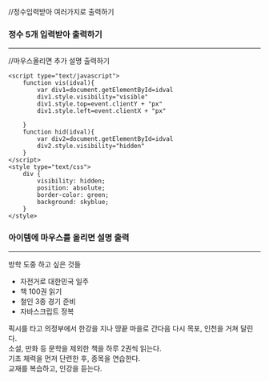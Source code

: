 //정수입력받아 여러가지로 출력하기
<!DOCTYPE html>

<html>
<head>
	<meta charset="utf-8">
	<title></title>
</head>
<body>
	<h3>정수 5개 입력받아 출력하기</h3>
	<hr>
	<script type="text/javascript">
	
	var plots = [prompt("첫번째 정수 입력"),prompt("두번쨰 정수 입력"),prompt("세번쨰 정수 입력"),prompt("네번째 정수입력"),prompt("5번쨰 정수입력")]
	var re_plots=new Array();
	for (var i=0; i<plots.length; i++) {
		re_plots[i]=plots[plots.length-1-i]
	}
	var ma=plots[0]
	ma=parseInt(ma) 
	var mi=plots[0]
	mi=parseInt(mi)
	document.write("정수 5개 입력받은 순으로 출력<br>"+plots+"<hr>")
	document.write("정수 5개 입력받아 역순으로 출력<br>"+re_plots+"<hr>")
	for (var i=0;i<25;i++){
		for (j=0;j<5;j++){
			if (ma<parseInt(plots[j])) {
				ma=parseInt(plots[j])
			}
		}
	}
	for (var i=0;i<25;i++){
		for (j=0;j<5;j++){
			if (mi>parseInt(plots[j])) {
				mi=parseInt(plots[j])
			}
		}
	}
	document.write("정수 5개 입력받아 가장 높은 수 출력<br>"+ma+"<hr>")
	document.write("정수 5개 입력받아 가장 낮은 수 출력<br>"+mi+"<hr>")
	
</script>
</body>
</html>
//마우스올리면 추가 설명 출력하기
<!DOCTYPE html>
<html>
<head>
	<meta charset="utf-8">
	
	<script type="text/javascript">
		function vis(idval){
			var div1=document.getElementById=idval
			div1.style.visibility="visible"
			div1.style.top=event.clientY + "px"
			div1.style.left=event.clientX + "px"

		}
		function hid(idval){
			var div2=document.getElementById=idval
			div2.style.visibility="hidden"
		}
	</script>
	<style type="text/css">
		div {
			visibility: hidden;
			position: absolute;
			border-color: green;
			background: skyblue;
		}
	</style>
</head>
<body>
	<h3 id=h>아이템에 마우스를 올리면 설명 출력</h3>
	<hr>
	방학 도중 하고 싶은 것들
	<br>
	<ul>
		<li id=i1 onmouseover="vis(d1)" onmouseout="hid(d1)">자전거로 대한민국 일주</li>
		<li id=i2 onmouseover="vis(d2)" onmouseout="hid(d2)">책 100권 읽기</li>
		<li id=i3 onmouseover="vis(d3)" onmouseout="hid(d3)">철인 3종 경기 준비</li>
		<li id=i4 onmouseover="vis(d4)" onmouseout="hid(d4)">자바스크립트 정복</li>
	</ul>
	<div id=d1>픽시를 타고 의정부에서 한강을 지나 땅끝 마을로 간다음 다시 목포, 인천을 거쳐 달린다.</div>
	<div id=d2>소설, 만화 등 문학을 제외한 책을 하루 2권씩 읽는다.</div>
	<div id=d3>기초 체력을 먼저 단련한 후, 종목을 연습한다.</div>
	<div id=d4>교재를 복습하고, 인강을 듣는다.</div>

</body>
</html>
